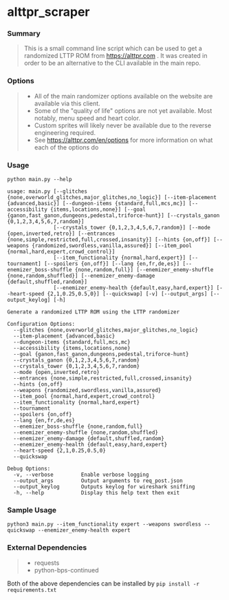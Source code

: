 # alttpr_scraper
### Summary
> This is a small command line script which can be used to get a randomized LTTP ROM from https://alttpr.com
.  It was created in order to be an alternative to the CLI available in the main repo.

### Options
> - All of the main randomizer options available on the website are available via this client.  
> - Some of the "quality of life" options are not yet available.  Most notably, menu speed and heart color.
> - Custom sprites will likely never be available due to the reverse engineering required.
> - See https://alttpr.com/en/options for more information on what each of the options do

### Usage
`python main.py --help`
```
usage: main.py [--glitches {none,overworld_glitches,major_glitches,no_logic}] [--item-placement {advanced,basic}] [--dungeon-items {standard,full,mcs,mc}] [--accessibility {items,locations,none}] [--goal {ganon,fast_ganon,dungeons,pedestal,triforce-hunt}] [--crystals_ganon {0,1,2,3,4,5,6,7,random}]
               [--crystals_tower {0,1,2,3,4,5,6,7,random}] [--mode {open,inverted,retro}] [--entrances {none,simple,restricted,full,crossed,insanity}] [--hints {on,off}] [--weapons {randomized,swordless,vanilla,assured}] [--item_pool {normal,hard,expert,crowd_control}]
               [--item_functionality {normal,hard,expert}] [--tournament] [--spoilers {on,off}] [--lang {en,fr,de,es}] [--enemizer_boss-shuffle {none,random,full}] [--enemizer_enemy-shuffle {none,random,shuffled}] [--enemizer_enemy-damage {default,shuffled,random}]
               [--enemizer_enemy-health {default,easy,hard,expert}] [--heart-speed {2,1,0.25,0.5,0}] [--quickswap] [-v] [--output_args] [--output_keylog] [-h]

Generate a randomized LTTP ROM using the LTTP randomizer

Configuration Options:
  --glitches {none,overworld_glitches,major_glitches,no_logic}
  --item-placement {advanced,basic}
  --dungeon-items {standard,full,mcs,mc}
  --accessibility {items,locations,none}
  --goal {ganon,fast_ganon,dungeons,pedestal,triforce-hunt}
  --crystals_ganon {0,1,2,3,4,5,6,7,random}
  --crystals_tower {0,1,2,3,4,5,6,7,random}
  --mode {open,inverted,retro}
  --entrances {none,simple,restricted,full,crossed,insanity}
  --hints {on,off}
  --weapons {randomized,swordless,vanilla,assured}
  --item_pool {normal,hard,expert,crowd_control}
  --item_functionality {normal,hard,expert}
  --tournament
  --spoilers {on,off}
  --lang {en,fr,de,es}
  --enemizer_boss-shuffle {none,random,full}
  --enemizer_enemy-shuffle {none,random,shuffled}
  --enemizer_enemy-damage {default,shuffled,random}
  --enemizer_enemy-health {default,easy,hard,expert}
  --heart-speed {2,1,0.25,0.5,0}
  --quickswap

Debug Options:
  -v, --verbose         Enable verbose logging
  --output_args         Output arguments to req_post.json
  --output_keylog       Outputs keylog for wireshark sniffing
  -h, --help            Display this help text then exit
  ```
### Sample Usage
`python3 main.py --item_functionality expert --weapons swordless --quickswap --enemizer_enemy-health expert`

### External Dependencies
> - requests
> - python-bps-continued

Both of the above dependencies can be installed by `pip install -r requirements.txt`